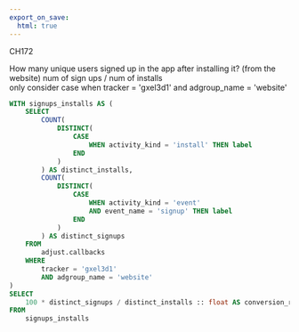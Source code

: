 ```yaml
---
export_on_save:
  html: true
---
```


CH172

How many unique users signed up in the app after installing it? (from the website)
num of sign ups / num of installs   
only consider case when tracker = 'gxel3d1' and adgroup_name = 'website'


```sql
WITH signups_installs AS (
	SELECT
		COUNT(
			DISTINCT(
				CASE
					WHEN activity_kind = 'install' THEN label
				END
			)
		) AS distinct_installs,
		COUNT(
			DISTINCT(
				CASE
					WHEN activity_kind = 'event'
					AND event_name = 'signup' THEN label
				END
			)
		) AS distinct_signups
	FROM
		adjust.callbacks
	WHERE
		tracker = 'gxel3d1'
		AND adgroup_name = 'website'
)
SELECT
	100 * distinct_signups / distinct_installs :: float AS conversion_rate
FROM
	signups_installs
```
